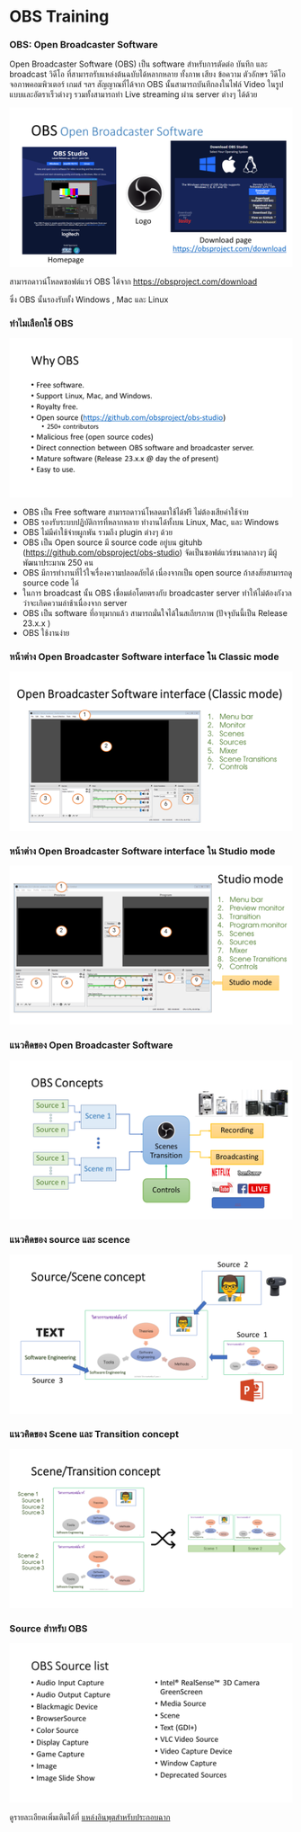 # OBS Training

### OBS: Open Broadcaster Software
Open Broadcaster Software (OBS) เป็น software สำหรับการตัดต่อ บันทึก และ broadcast วิดีโอ ที่สามารถรับแหล่งต้นฉบับได้หลากหลาย ทั้งภาพ เสียง ข้อความ ตัวอักษร วิดีโอ จอภาพคอมพิวเตอร์ เกมส์ ฯลฯ สัญญาณที่ได้จาก OBS นั้นสามารถบันทึกลงในไฟล์ Video ในรูปแบบและอัตราเร็วต่างๆ รวมทั้งสามารถทำ Live streaming ผ่าน server ต่างๆ ได้ด้วย

![Slide 2](./OBS-Training-slides/Slide2.PNG)

สามารถดาวน์โหลดซอฟต์แวร์ OBS ได้จาก https://obsproject.com/download 

ซึ่ง OBS นั้นรองรับทั้ง Windows , Mac และ Linux

### ทำไมเลือกใช้ OBS

![Why OBS](./OBS-Training-slides/Slide3.PNG)

- OBS เป็น Free software สามารถดาวน์โหลดมาใช้ได้ฟรี ไม่ต้องเสียค่าใช้จ่าย
- OBS รองรับระบบปฏิบัติการที่หลากหลาย ทำงานได้ทั้งบน Linux, Mac, และ Windows
- OBS ไม่มีค่าใช้จ่ายผูกพัน รวมถึง plugin  ต่างๆ ด้วย
- OBS เป็น Open source มี source code อยู่บน gituhb (https://github.com/obsproject/obs-studio) จัดเป็นซอฟต์แวร์ขนาดกลางๆ มีผู้พัฒนาประมาณ 250 คน
- OBS มีการทำงานที่ไว้ใจเรื่องความปลอดภัยได้ เนื่องจากเป็น open source ถ้าสงสัยสามารถดู source code ได้  
- ในการ broadcast นั้น OBS เชื่อมต่อโดยตรงกับ broadcaster server ทำให้ไม่ต้องกังวลว่าจะเกิดความล่าช้าเนื่องจาก server 
- OBS เป็น software ที่อายุมากแล้ว สามารถมั่นใจได้ในสเถียรภาพ (ปัจจุบันนี้เป็น Release 23.x.x )
- OBS ใช้งานง่าย

### หน้าต่าง Open Broadcaster Software interface  ใน Classic mode

![Classic mode](./OBS-Training-slides/Slide4.PNG)


### หน้าต่าง Open Broadcaster Software interface  ใน Studio mode

![Studio mode](./OBS-Training-slides/Slide5.PNG)


### แนวคิดของ Open Broadcaster Software 

![OBS concept](./OBS-Training-slides/Slide6.PNG)


### แนวคิดของ source และ scence 

![source/scene concept](./OBS-Training-slides/Slide7.PNG)


### แนวคิดของ Scene และ Transition concept 

![Scene/Transition concept](./OBS-Training-slides/Slide8.PNG)


### Source สำหรับ OBS 

![OBS sources](./OBS-Training-slides/Slide9.PNG)

ดูรายละเอียดเพิ่มเติมได้ที่ [แหล่งอินพุตสำหรับประกอบฉาก](./OBS-Source.md)

